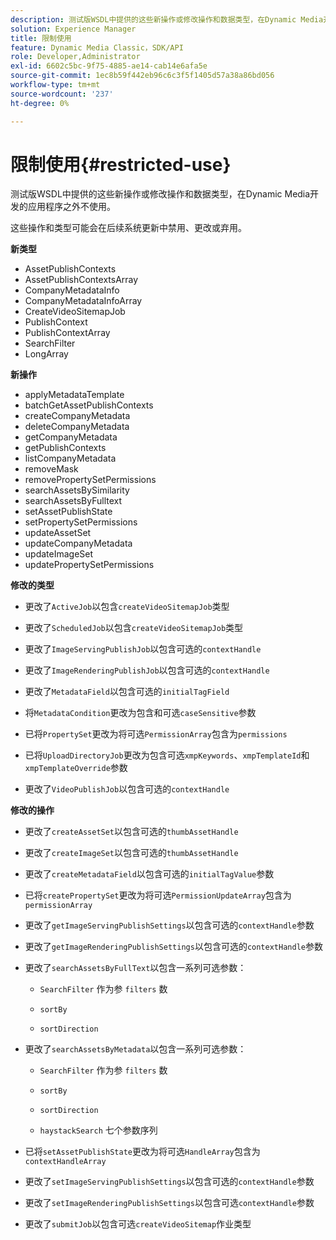 ```yaml
---
description: 测试版WSDL中提供的这些新操作或修改操作和数据类型，在Dynamic Media开发的应用程序之外不使用。
solution: Experience Manager
title: 限制使用
feature: Dynamic Media Classic，SDK/API
role: Developer,Administrator
exl-id: 6602c5bc-9f75-4885-ae14-cab14e6afa5e
source-git-commit: 1ec8b59f442eb96c6c3f5f1405d57a38a86bd056
workflow-type: tm+mt
source-wordcount: '237'
ht-degree: 0%

---
```


# 限制使用{#restricted-use}

测试版WSDL中提供的这些新操作或修改操作和数据类型，在Dynamic Media开发的应用程序之外不使用。

这些操作和类型可能会在后续系统更新中禁用、更改或弃用。

**新类型**

* AssetPublishContexts
* AssetPublishContextsArray
* CompanyMetadataInfo
* CompanyMetadataInfoArray
* CreateVideoSitemapJob
* PublishContext
* PublishContextArray
* SearchFilter
* LongArray

**新操作**

* applyMetadataTemplate
* batchGetAssetPublishContexts
* createCompanyMetadata
* deleteCompanyMetadata
* getCompanyMetadata
* getPublishContexts
* listCompanyMetadata
* removeMask
* removePropertySetPermissions
* searchAssetsBySimilarity
* searchAssetsByFulltext
* setAssetPublishState
* setPropertySetPermissions
* updateAssetSet
* updateCompanyMetadata
* updateImageSet
* updatePropertySetPermissions

**修改的类型**

* 更改了`ActiveJob`以包含`createVideoSitemapJob`类型

* 更改了`ScheduledJob`以包含`createVideoSitemapJob`类型

* 更改了`ImageServingPublishJob`以包含可选的`contextHandle`

* 更改了`ImageRenderingPublishJob`以包含可选的`contextHandle`

* 更改了`MetadataField`以包含可选的`initialTagField`

* 将`MetadataCondition`更改为包含和可选`caseSensitive`参数

* 已将`PropertySet`更改为将可选`PermissionArray`包含为`permissions`

* 已将`UploadDirectoryJob`更改为包含可选`xmpKeywords`、`xmpTemplateId`和`xmpTemplateOverride`参数

* 更改了`VideoPublishJob`以包含可选的`contextHandle`

**修改的操作**

* 更改了`createAssetSet`以包含可选的`thumbAssetHandle`

* 更改了`createImageSet`以包含可选的`thumbAssetHandle`

* 更改了`createMetadataField`以包含可选的`initialTagValue`参数

* 已将`createPropertySet`更改为将可选`PermissionUpdateArray`包含为`permissionArray`

* 更改了`getImageServingPublishSettings`以包含可选的`contextHandle`参数

* 更改了`getImageRenderingPublishSettings`以包含可选的`contextHandle`参数

* 更改了`searchAssetsByFullText`以包含一系列可选参数：

   * `SearchFilter` 作为参 `filters` 数

   * `sortBy`
   * `sortDirection`

* 更改了`searchAssetsByMetadata`以包含一系列可选参数：

   * `SearchFilter` 作为参 `filters` 数

   * `sortBy`
   * `sortDirection`
   * `haystackSearch` 七个参数序列

* 已将`setAssetPublishState`更改为将可选`HandleArray`包含为`contextHandleArray`

* 更改了`setImageServingPublishSettings`以包含可选的`contextHandle`参数

* 更改了`setImageRenderingPublishSettings`以包含可选`contextHandle`参数

* 更改了`submitJob`以包含可选`createVideoSitemap`作业类型
